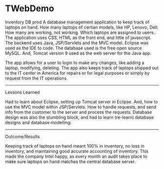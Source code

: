 # TWebDemo
Inventory DB prod
A database management application to keep track of laptops on hand. How many laptops of certian models, like HP, Lenovo, Dell.
How many are working, not working.
Which laptops are assigned to users.
The application uses CSS, HTML as the front end, and little of javascript.
The backend uses Java, JSP/Servlets and the MVC model.
Eclipse was used as the IDE to code.
The database used is the free open source MySQL.
And, Tomcat version 9 used as the web server for the Java app.

The app allows for a user to login to make any changes, like adding a laptop, modifying, deleting.
The app also keeps track of laptops shipped out to the IT center in America for repairs or for legal purposes or simply by request from the IT operations.

-------------------------------------------

Lessons Learned

Had to learn about Eclipse, setting up Tomcat server in Eclipse. And, how to use the MVC model within JSP/Servlets.
How to handle requests, and send info from the customer to the server and process the requests.
Database design was also the stumbling block, and had to learn (re-learn) database designs and database modelling.

---------------------------------------------

Outcome/Results

Keeping track of laptops on hand meant 100% in inventory, no loss in inventory, and maintaining good accurate accounting of inventory.
This made the company Intel happy, as every month an audit takes place to make sure laptops on hand matches the central database server.

